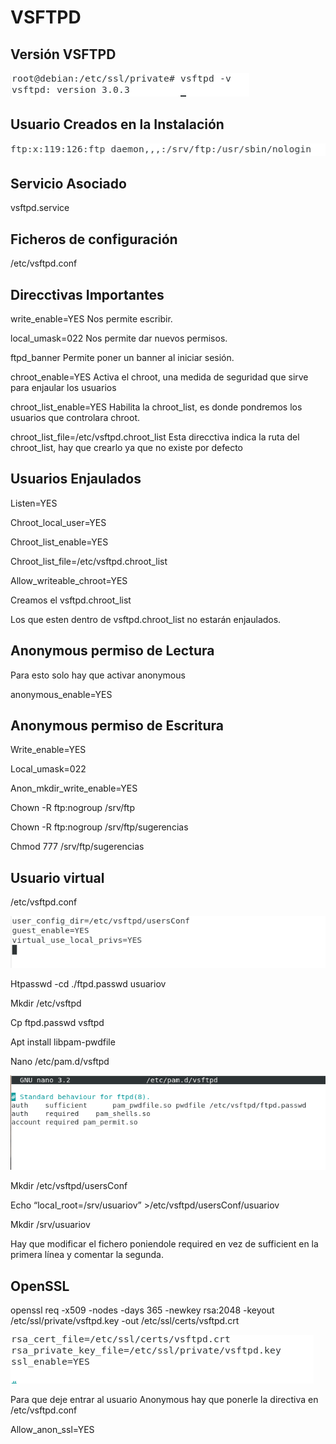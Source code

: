 # VSFTPD

## Versión VSFTPD

![1](./imagenes/1.PNG  "1")

## Usuario Creados en la Instalación

![2](./imagenes/2.PNG  "2")

## Servicio Asociado

vsftpd.service

## Ficheros de configuración

/etc/vsftpd.conf

## Direcctivas Importantes

write_enable=YES Nos permite escribir.

local_umask=022 Nos permite dar nuevos permisos.

ftpd_banner Permite poner un banner al iniciar sesión.

chroot_enable=YES Activa el chroot, una medida de seguridad que sirve para enjaular los usuarios

chroot_list_enable=YES Habilita la chroot_list, es donde pondremos los usuarios que controlara chroot.

chroot_list_file=/etc/vsftpd.chroot_list Esta direcctiva indica la ruta del chroot_list, hay que crearlo ya que no existe por defecto


## Usuarios Enjaulados

Listen=YES

Chroot_local_user=YES

Chroot_list_enable=YES

Chroot_list_file=/etc/vsftpd.chroot_list

Allow_writeable_chroot=YES

Creamos el vsftpd.chroot_list

Los que esten dentro de vsftpd.chroot_list no estarán enjaulados.

## Anonymous permiso de Lectura

Para esto solo hay que activar anonymous

anonymous_enable=YES

## Anonymous permiso de Escritura

Write_enable=YES

Local_umask=022

Anon_mkdir_write_enable=YES

Chown -R ftp:nogroup /srv/ftp

Chown -R ftp:nogroup /srv/ftp/sugerencias

Chmod 777 /srv/ftp/sugerencias

## Usuario virtual
/etc/vsftpd.conf

![3](./imagenes/virtual.png  "3")

Htpasswd -cd ./ftpd.passwd usuariov

Mkdir /etc/vsftpd

Cp ftpd.passwd vsftpd

Apt install libpam-pwdfile

Nano /etc/pam.d/vsftpd

![4](./imagenes/vsftpd.png  "4")

Mkdir /etc/vsftpd/usersConf

Echo “local_root=/srv/usuariov” >/etc/vsftpd/usersConf/usuariov

Mkdir /srv/usuariov

Hay que modificar el fichero poniendole required en vez de sufficient en la primera línea y comentar la segunda.

## OpenSSL

openssl req -x509 -nodes -days 365 -newkey rsa:2048 -keyout /etc/ssl/private/vsftpd.key -out /etc/ssl/certs/vsftpd.crt

![5](./imagenes/ssl.png  "5")

Para que deje entrar al usuario Anonymous hay que ponerle la directiva en /etc/vsftpd.conf

Allow_anon_ssl=YES

